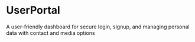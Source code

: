 # UserPortal
A user-friendly dashboard for secure login, signup, and managing personal data with contact and media options
